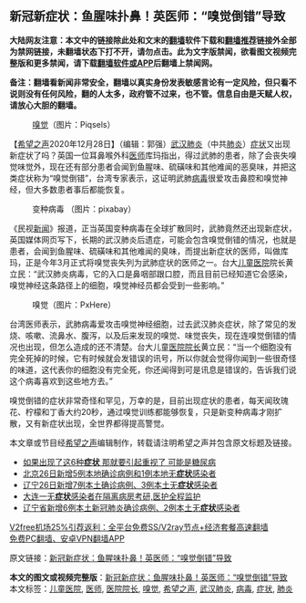  <h2>新冠新症状：鱼腥味扑鼻！英医师：“嗅觉倒错”导致</h2> <p class="notice"><b>大陆网友注意：本文中的链接除此处和文末的<a href="https://github.com/bannedbook/fanqiang" >翻墙</a>软件下载和<a href="https://github.com/killgcd/justmysocks/blob/master/README.md">翻墙推荐</a>链接外全部为禁网链接，未翻墙状态下打不开，请勿点击。此为文字版禁闻，欲看图文视频完整版和更多禁闻，请下载<a href="https://github.com/bannedbook/fanqiang">翻墙软件或APP</a>后翻墙上禁闻网。</p><p>备注：翻墙看新闻非常安全，翻墙以真实身份发表敏感言论有一定风险，但只看不说则没有任何风险，翻的人太多，政府管不过来，也不管。信息自由是天赋人权，请放心大胆的翻墙。</b></p>  <div class="entry"> <figure><figcaption><a href="https://www.bannedbook.org/bnews/tag/%E5%97%85%E8%A7%89/" class="st_tag internal_tag" rel="tag" title="标签 嗅觉 下的日志">嗅觉</a>（图片：Piqsels）</figcaption></figure> <p>【<span class='wp_keywordlink_affiliate'><a href="https://www.soundofhope.org" title="希望之声" target="_blank">希望之声</a></span>2020年12月28日】（编辑：郭强）<a href="https://www.bannedbook.org/bnews/tag/%e6%ad%a6%e6%b1%89%e8%82%ba%e7%82%8e/" class="st_tag internal_tag" rel="tag" title="标签 武汉肺炎 下的日志">武汉肺炎</a>（中共<a href="https://www.bannedbook.org/bnews/tag/%e8%82%ba%e7%82%8e/" class="st_tag internal_tag" rel="tag" title="标签 肺炎 下的日志">肺炎</a>）<a href="https://www.bannedbook.org/bnews/tag/%E7%97%87%E7%8A%B6/" class="st_tag internal_tag" rel="tag" title="标签 症状 下的日志">症状</a>又出现新症状了吗？英国一位耳鼻喉外科<a href="https://www.bannedbook.org/bnews/tag/%E5%8C%BB%E5%B8%88/" class="st_tag internal_tag" rel="tag" title="标签 医师 下的日志">医师</a>库玛指出，得过武肺的患者，除了会丧失嗅觉味觉外，现在还有部分患者会闻到鱼腥味、硫磺味和其他难闻的恶臭味，并把这类症状称为“嗅觉倒错”，台湾专家表示，这证明武肺<a href="https://www.bannedbook.org/bnews/tag/%e7%97%85%e6%af%92/" class="st_tag internal_tag" rel="tag" title="标签 病毒 下的日志">病毒</a>很爱攻击鼻腔和嗅觉神经，但大多数患者事后都能恢复。</p> <figure><figcaption>变种病毒 （图片：pixabay）</figcaption></figure> <p>《民视<span class='wp_keywordlink_affiliate'><a href="https://www.bannedbook.org/" title="新闻">新闻</a></span>》报道，正当英国变种病毒在全球扩散同时，武肺竟然还出现新症状，英国媒体网页写下，长期的武汉肺炎后遗症，可能会包含嗅觉倒错的情况，也就是患者，会闻到鱼腥味、硫磺味和其他难闻的臭味，而提出新症状的医师，叫做库玛，正是今年3月正式将嗅觉丧失列为武肺症状的医师之一。台大<a href="https://www.bannedbook.org/bnews/tag/%E5%84%BF%E7%AB%A5%E5%8C%BB%E9%99%A2/" class="st_tag internal_tag" rel="tag" title="标签 儿童医院 下的日志">儿童医院</a>院长黄立民：“武汉肺炎病毒，它的入口是鼻咽部跟口腔，而且目前已经知道它会感染，嗅觉神经这条路径上的细胞，嗅觉神经员都会受到一些影响。”</p>  <figure><figcaption>嗅觉（图片：PxHere）</figcaption></figure> <p>台湾医师表示，武肺病毒爱攻击嗅觉神经细胞，过去武汉肺炎症状，除了常见的发烧、咳嗽、流鼻水、腹泻，以及后来发现的嗅觉、味觉丧失，现在连嗅觉倒错的情况也出现，但怎么造成的还不清楚。台大儿童<a href="https://www.bannedbook.org/bnews/tag/%E5%8C%BB%E9%99%A2%E9%99%A2%E9%95%BF/" class="st_tag internal_tag" rel="tag" title="标签 医院院长 下的日志">医院院长</a>黄立民：“当一个细胞没有完全死掉的时候，它有时候就会发错误的讯号，所以你就会觉得你闻到一些很奇怪的味道，这代表你的细胞没有完全死，你还闻得到可是讯息是错误的，告诉我们说这个病毒喜欢到这些地方去。”</p> <p>嗅觉倒错的症状非常奇怪和罕见，万幸的是，目前出现症状的患者，每天闻玫瑰花、柠檬和丁香大约20秒，通过嗅觉训练都能够恢复，只是新变种病毒才刚扩散，又有新症状出现，全世界都得提高警觉。</p>  <p>本文章或节目经<a href="https://www.bannedbook.org/bnews/tag/%e5%b8%8c%e6%9c%9b%e4%b9%8b%e5%a3%b0/" class="st_tag internal_tag" rel="tag" title="标签 希望之声 下的日志">希望之声</a>编辑制作，转载请注明希望之声并包含原文标题及链接。</p> <ul class='op-related-articles' title='相关阅读'> <li><a href='https://www.bannedbook.org/bnews/health/20201228/1456321.html' target='_blank'>如果出现了这6种<b>症状</b> 那就要引起重视了 可能是糖尿病</a></li> <li><a href='https://www.bannedbook.org/bnews/baitai/20201227/1455878.html' target='_blank'>北京26日新增5例本地确诊病例和1例本地无<b>症状</b>感染者</a></li> <li><a href='https://www.bannedbook.org/bnews/baitai/20201227/1455877.html' target='_blank'>辽宁26日新增7例本土确诊病例、3例本土无<b>症状</b>感染者</a></li> <li><a href='https://www.bannedbook.org/bnews/baitai/20201227/1455859.html' target='_blank'>大连一无<b>症状</b>感染者在隔离病房考研,医护全程监护</a></li> <li><a href='https://www.bannedbook.org/bnews/baitai/20201226/1455304.html' target='_blank'>辽宁省新增6例本土新冠肺炎确诊病例、2例本土无<b>症状</b>感染者</a></li> </ul> <p class="texttj"> <a href="https://www.bannedbook.org/forum23/topic22702.html" target="_blank">V2free机场25%引荐返利：全平台免费SS/V2ray节点+经济套餐高速翻墙</a><br/> <a href="https://github.com/bannedbook/fanqiang/wiki/%E7%A6%81%E9%97%BB%E7%BD%91%E5%AE%89%E5%8D%93%E7%BF%BB%E5%A2%99%E6%96%B0%E9%97%BBAPP" target="_blank">免费PC翻墙、安卓VPN翻墙APP</a></p><p>原文链接：<a class="src_link"  href="https://www.soundofhope.org/post/457942" target="_blank">新冠新症状：鱼腥味扑鼻！英医师：“嗅觉倒错”导致</a></p> <a name='sharetosocial'></a>       <div><b>本文的图文或视频完整版</b>：<a href='https://www.bannedbook.org/bnews/comments/20201228/1456648.html'>新冠新症状：鱼腥味扑鼻！英医师：“嗅觉倒错”导致</a></div>  </div><!--END ENTRY--> <div class="postfooter"> <div>本文标签：<a href="https://www.bannedbook.org/bnews/tag/%E5%84%BF%E7%AB%A5%E5%8C%BB%E9%99%A2/" rel="tag">儿童医院</a>, <a href="https://www.bannedbook.org/bnews/tag/%E5%8C%BB%E5%B8%88/" rel="tag">医师</a>, <a href="https://www.bannedbook.org/bnews/tag/%E5%8C%BB%E9%99%A2%E9%99%A2%E9%95%BF/" rel="tag">医院院长</a>, <a href="https://www.bannedbook.org/bnews/tag/%E5%97%85%E8%A7%89/" rel="tag">嗅觉</a>, <a href="https://www.bannedbook.org/bnews/tag/%e5%b8%8c%e6%9c%9b%e4%b9%8b%e5%a3%b0/" rel="tag">希望之声</a>, <a href="https://www.bannedbook.org/bnews/tag/%e6%ad%a6%e6%b1%89%e8%82%ba%e7%82%8e/" rel="tag">武汉肺炎</a>, <a href="https://www.bannedbook.org/bnews/tag/%e7%97%85%e6%af%92/" rel="tag">病毒</a>, <a href="https://www.bannedbook.org/bnews/tag/%E7%97%87%E7%8A%B6/" rel="tag">症状</a>, <a href="https://www.bannedbook.org/bnews/tag/%e8%82%ba%e7%82%8e/" rel="tag">肺炎</a></div>  </div><!--END POSTFOOTER--> 